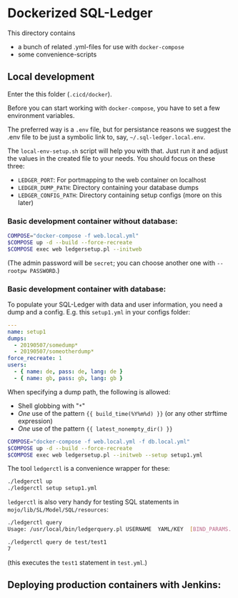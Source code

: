 # Dockerized SQL-Ledger

This directory contains

* a bunch of related .yml-files for use with `docker-compose`
* some convenience-scripts

## Local development

Enter the this folder (`.cicd/docker`).

Before you can start working with `docker-compose`, you
have to set a few environment variables.

The preferred way is a `.env` file, but for persistance reasons we suggest
the .env file to be just a symbolic link to, say, `~/.sql-ledger.local.env`.

The `local-env-setup.sh` script will help you with that. Just run it and
adjust the values in the created file to your needs.
You should focus on these three:

* `LEDGER_PORT`: For portmapping to the web container on localhost
* `LEDGER_DUMP_PATH`: Directory containing your database dumps
* `LEDGER_CONFIG_PATH`: Directory containing setup configs (more on this later)



### Basic development container without database:

```sh
COMPOSE="docker-compose -f web.local.yml"
$COMPOSE up -d --build --force-recreate
$COMPOSE exec web ledgersetup.pl --initweb
```

(The admin password will be `secret`; you can choose another one with
`--rootpw PASSWORD`.)



### Basic development container with database:

To populate your SQL-Ledger with data and user information, you need a dump
and a config. E.g. this `setup1.yml` in your configs folder:

```yaml
---
name: setup1
dumps:
  - 20190507/somedump*
  - 20190507/someotherdump*
force_recreate: 1
users:
  - { name: de, pass: de, lang: de }
  - { name: gb, pass: gb, lang: gb }
```

When specifying a dump path, the following is allowed:

* Shell globbing with "`*`"
* *One* use of the pattern `{{ build_time(%Y%m%d) }}` (or any other strftime expression)
* *One* use of the pattern `{{ latest_nonempty_dir() }}`


```sh
COMPOSE="docker-compose -f web.local.yml -f db.local.yml"
$COMPOSE up -d --build --force-recreate
$COMPOSE exec web ledgersetup.pl --initweb --setup setup1.yml
```

The tool `ledgerctl` is a convenience wrapper for these:

```sh
./ledgerctl up
./ledgerctl setup setup1.yml
```

`ledgerctl` is also very handy for testing SQL statements in
`mojo/lib/SL/Model/SQL/resources`:

```sh
./ledgerctl query 
Usage: /usr/local/bin/ledgerquery.pl USERNAME  YAML/KEY  [BIND_PARAMS...]

./ledgerctl query de test/test1
7
```

(this executes the `test1` statement in `test.yml`.)


## Deploying production containers with Jenkins:

